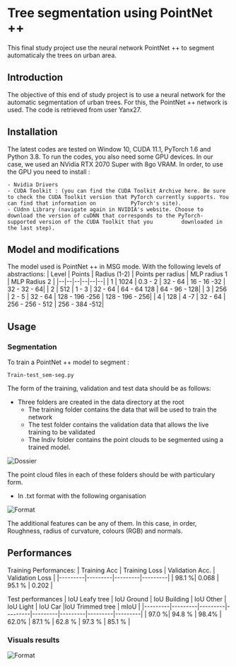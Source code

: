 # Tree segmentation using PointNet ++

This final study project use the neural network PointNet ++ to segment automaticaly the trees on urban area.

## Introduction 
The objective of this end of study project is to use a neural network for the automatic segmentation of urban trees.
For this, the PointNet ++ network is used. The code is retrieved from user Yanx27.

## Installation  
The latest codes are tested on Window 10, CUDA 11.1, PyTorch 1.6 and Python 3.8.
To run the codes, you also need some GPU devices. In our case, we used an NVidia RTX 2070 Super with 8go VRAM. In order, to use the GPU you need to install :

    - Nvidia Drivers
    - CUDA Toolkit : (you can find the CUDA Toolkit Archive here. Be sure to check the CUDA Toolkit version that PyTorch currently supports. You can find that information on           PyTorch's site).
    - CUdnn Library (navigate again in NVIDIA's website. Choose to download the version of cuDNN that corresponds to the PyTorch-supported version of the CUDA Toolkit that you         downloaded in the last step).

## Model and modifications
The model used is PointNet ++ in MSG mode. With the following levels of abstractions: 
| Level | Points | Radius (1-2) | Points per radius | MLP radius 1 | MLP Radius 2 |
|--|--|--|--|--|--| 
| 1 |  1024 | 0.3 - 2 | 32 - 64 | 16 - 16 -32 | 32 - 32 - 64|
| 2 |  512 | 1 - 3 | 32 - 64 | 64 - 64 128 | 64 - 96 - 128|
| 3 |  256 | 2 - 5 | 32 - 64 | 128 - 196 -256 | 128 - 196 - 256|
| 4 |  128 | 4 -7  | 32 - 64 | 256 - 256 - 512 | 256 - 384 -512|

## Usage 
### Segmentation 
To train a PointNet ++ model to segment : 

    Train-test_sem-seg.py
  
The form of the training, validation and test data should be as follows:
- Three folders are created in the data directory at the root
    - The training folder contains the data that will be used to train the network 
    - The test folder contains the validation data that allows the live training to be validated 
    - The Indiv folder contains the point clouds to be segmented using a trained model. 

![Dossier](https://github.com/VictorAlteirac/PFE_Tree_segmentation-using_PointNet2/blob/main/Image/Data.PNG)

The point cloud files in each of these folders should be with particulary form. 
- In .txt format with the following organisation

![Format](https://github.com/VictorAlteirac/PFE_Tree_segmentation-using_PointNet2/blob/main/Image/TXT.PNG)

The additional features can be any of them. 
In this case, in order, Roughness, radius of curvature, colours (RGB) and normals. 

## Performances
Training Performances: 
| Training Acc | Training Loss | Validation Acc. | Validation Loss |
|---------|---------|---------|---------| 
| 98.1 %| 0.068 | 95.1 % | 0.202 |

Test performances 
| IoU Leafy tree | IoU Ground  | IoU Building | IoU Other | IoU Light | IoU Car |IoU Trimmed tree | mIoU |
|---------|---------|---------|---------|---------|---------|---------|---------| 
| 97.0 %| 94.8 % | 98.4% | 62.0% | 87.1 % | 62.8 % | 97.3 % | 85.1 % |

### Visuals results
![Format](https://github.com/VictorAlteirac/PFE_Tree_segmentation-using_PointNet2/blob/main/Image/Image2.png)
